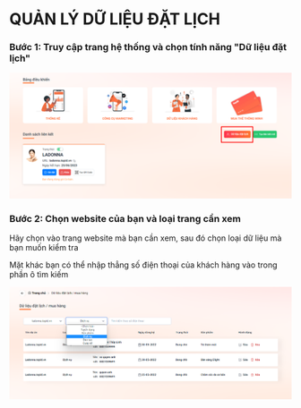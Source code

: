 # QUẢN LÝ DỮ LIỆU ĐẶT LỊCH



### Bước 1: Truy cập trang hệ thống và chọn tính năng "Dữ liệu đặt lịch"

![](<.gitbook/assets/image (20).png>)

### Bước 2: Chọn website của bạn và loại trang cần xem

Hãy chọn vào trang website mà bạn cần xem, sau đó chọn loại dữ liệu mà bạn muốn kiểm tra

Mặt khác bạn có thể nhập thẳng số điện thoại của khách hàng vào trong phần ô tìm kiếm&#x20;

![](<.gitbook/assets/image (3) (2).png>)

